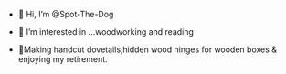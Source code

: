 - 👋 Hi, I’m @Spot-The-Dog
- 👀 I’m interested in ...woodworking and reading

- 🌱Making handcut dovetails,hidden wood hinges for wooden boxes & enjoying my retirement.
<!---
Spot-The-Dog/Spot-The-Dog is a ✨ special ✨ repository because its `README.md` (this file) appears on your GitHub profile.
You can click the Preview link to take a look at your changes.
--->
